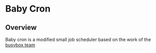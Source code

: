 # Baby Cron

## Overview

Baby cron is a modified small job scheduler based on the work of the [busybox team](http://www.busybox.net)
